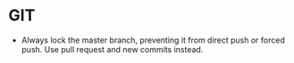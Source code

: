 # GIT

- Always lock the master branch, preventing it from direct push or forced push. Use pull request and new commits instead.
